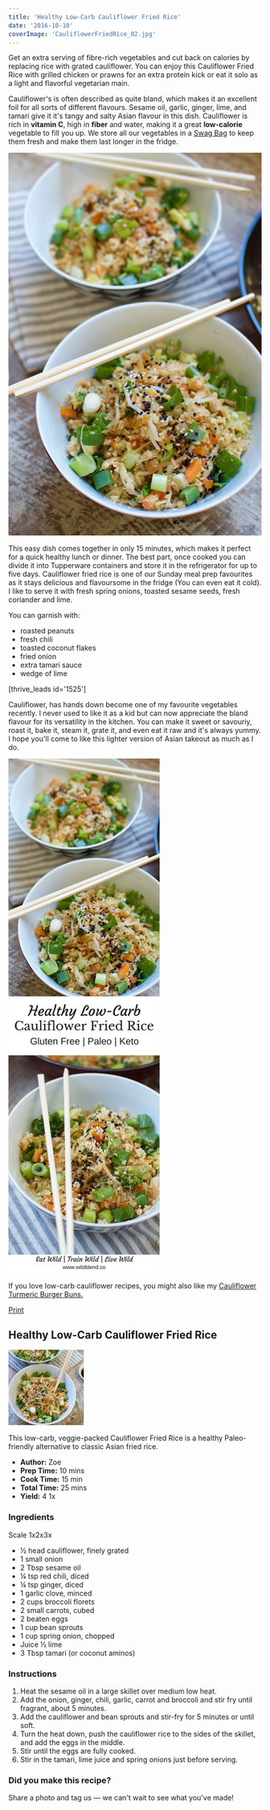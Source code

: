 ```yaml
---
title: 'Healthy Low-Carb Cauliflower Fried Rice'
date: '2016-10-10'
coverImage: 'CauliflowerFriedRice_02.jpg'
---
```


Get an extra serving of fibre-rich vegetables and cut back on calories by replacing rice with grated cauliflower. You can enjoy this Cauliflower Fried Rice with grilled chicken or prawns for an extra protein kick or eat it solo as a light and flavorful vegetarian main.

Cauliflower's is often described as quite bland, which makes it an excellent foil for all sorts of different flavours. Sesame oil, garlic, ginger, lime, and tamari give it it's tangy and salty Asian flavour in this dish. Cauliflower is rich in **vitamin C**, high in **fiber** and water, making it a great **low-calorie** vegetable to fill you up. We store all our vegetables in a [Swag Bag](https://t.cfjump.com/52650/t/14846?Url=https%3a%2f%2fwww.biome.com.au%2freduce-and-reuse%2f17236-the-swag-produce-storage-bag-individual-large.html%3fsearch_query%3dthe%2520swag%2520produce%2520bag%26fast_search%3dfs) to keep them fresh and make them last longer in the fridge.

![Healthy Low-Carb Cauliflower Fried Rice](images/CauliflowerFriedRice_10.jpg)

This easy dish comes together in only 15 minutes, which makes it perfect for a quick healthy lunch or dinner. The best part, once cooked you can divide it into Tupperware containers and store it in the refrigerator for up to five days. Cauliflower fried rice is one of our Sunday meal prep favourites as it stays delicious and flavoursome in the fridge (You can even eat it cold). I like to serve it with fresh spring onions, toasted sesame seeds, fresh coriander and lime.

You can garnish with:

- roasted peanuts
- fresh chili
- toasted coconut flakes
- fried onion
- extra tamari sauce
- wedge of lime

\[thrive_leads id='1525'\]

Cauliflower, has hands down become one of my favourite vegetables recently. I never used to like it as a kid but can now appreciate the bland flavour for its versatility in the kitchen. You can make it sweet or savouriy, roast it, bake it, steam it, grate it, and even eat it raw and it's always yummy. I hope you'll come to like this lighter version of Asian takeout as much as I do.

![Cauliflower Fried Rice](images/Pin-Template-735x2500-Cauliflower-Fried-Rice.jpg)

If you love low-carb cauliflower recipes, you might also like my [Cauliflower Turmeric Burger Buns.](https://www.wildblend.co/cauliflower-turmeric-burger-buns/)

[Print](http://localhost:10003/cauliflower-fried-rice/print/1206/)

## Healthy Low-Carb Cauliflower Fried Rice

![Cauliflower Fried Rice](images/cauliflower-fried-rice-schema.jpg)

This low-carb, veggie-packed Cauliflower Fried Rice is a healthy Paleo-friendly alternative to classic Asian fried rice.

- **Author:** Zoe
- **Prep Time:** 10 mins
- **Cook Time:** 15 min
- **Total Time:** 25 mins
- **Yield:** 4 1x

### Ingredients

Scale 1x2x3x

- ½ head cauliflower, finely grated
- 1 small onion
- 2 Tbsp sesame oil
- ¼ tsp red chili, diced
- ¼ tsp ginger, diced
- 1 garlic clove, minced
- 2 cups broccoli florets
- 2 small carrots, cubed
- 2 beaten eggs
- 1 cup bean sprouts
- 1 cup spring onion, chopped
- Juice ½ lime
- 3 Tbsp tamari (or coconut aminos)

### Instructions

1. Heat the sesame oil in a large skillet over medium low heat.
2. Add the onion, ginger, chili, garlic, carrot and broccoli and stir fry until fragrant, about 5 minutes.
3. Add the cauliflower and bean sprouts and stir-fry for 5 minutes or until soft.
4. Turn the heat down, push the cauliflower rice to the sides of the skillet, and add the eggs in the middle.
5. Stir until the eggs are fully cooked.
6. Stir in the tamari, lime juice and spring onions just before serving.

### Did you make this recipe?

Share a photo and tag us — we can't wait to see what you've made!

<script type="text/javascript">(function(){ var buttonClass = 'tasty-recipes-scale-button', buttonActiveClass = 'tasty-recipes-scale-button-active', buttons = document.querySelectorAll('.tasty-recipes-scale-button'); if ( ! buttons ) { return; } /* frac.js (C) 2012-present SheetJS -- http://sheetjs.com */ /* bothEquals() avoids use of &&, which gets prettified by WordPress. */ var bothEquals = function( d1, d2, D ) { var ret = 0; if (d1<=D) { ret++; } if (d2<=D) { ret++; } return ret === 2; }; var frac=function frac(x,D,mixed){var n1=Math.floor(x),d1=1;var n2=n1+1,d2=1;if(x!==n1)while(bothEquals(d1,d2,D)){var m=(n1+n2)/(d1+d2);if(x===m){if(d1+d2<=D){d1+=d2;n1+=n2;d2=D+1}else if(d1>d2)d2=D+1;else d1=D+1;break}else if(x<m){n2=n1+n2;d2=d1+d2}else{n1=n1+n2;d1=d1+d2}}if(d1>D){d1=d2;n1=n2}if(!mixed)return[0,n1,d1];var q=Math.floor(n1/d1);return[q,n1-q*d1,d1]};frac.cont=function cont(x,D,mixed){var sgn=x<0?-1:1;var B=x*sgn;var P_2=0,P_1=1,P=0;var Q_2=1,Q_1=0,Q=0;var A=Math.floor(B);while(Q_1<D){A=Math.floor(B);P=A*P_1+P_2;Q=A*Q_1+Q_2;if(B-A<5e-8)break;B=1/(B-A);P_2=P_1;P_1=P;Q_2=Q_1;Q_1=Q}if(Q>D){if(Q_1>D){Q=Q_2;P=P_2}else{Q=Q_1;P=P_1}}if(!mixed)return[0,sgn*P,Q];var q=Math.floor(sgn*P/Q);return[q,sgn*P-q*Q,Q]}; buttons.forEach(function(button){ button.addEventListener('click', function(event){ event.preventDefault(); var recipe = event.target.closest('.tasty-recipes'); if ( ! recipe ) { return; } var otherButtons = recipe.querySelectorAll('.' + buttonClass); otherButtons.forEach(function(bt){ bt.classList.remove(buttonActiveClass); }); button.classList.add(buttonActiveClass); <div></div> /* Scales all scalable amounts. */ var scalables = recipe.querySelectorAll('span[data-amount]'); var buttonAmount = parseFloat( button.dataset.amount ); scalables.forEach(function(scalable){ var amount = parseFloat( scalable.dataset.amount ) * buttonAmount; if ( parseFloat( amount ) !== parseInt( amount ) ) { var amountArray = frac.cont( amount, 9, true ); var newAmount = ''; if ( amountArray[1] !== 0 ) { newAmount = amountArray[1] + '/' + amountArray[2]; } if ( newAmount ) { newAmount = ' ' + newAmount; } if ( amountArray[0] ) { newAmount = amountArray[0] + newAmount; } amount = newAmount; } if ( typeof scalable.dataset.unit !== 'undefined' ) { amount += ' ' + scalable.dataset.unit; } scalable.innerText = amount; }); /* Appends " (x2)" indicator. */ var nonNumerics = recipe.querySelectorAll('[data-has-non-numeric-amount]'); nonNumerics.forEach(function(nonNumeric){ var indicator = nonNumeric.querySelector('span[data-non-numeric-label]'); if ( indicator ) { nonNumeric.removeChild(indicator); } if ( 1 !== buttonAmount ) { var indicator = document.createElement('span'); indicator.setAttribute('data-non-numeric-label', true); var text = document.createTextNode(' (x' + buttonAmount + ')'); indicator.appendChild(text); nonNumeric.appendChild(indicator); } }); }); }); }()); <div></div></script>
